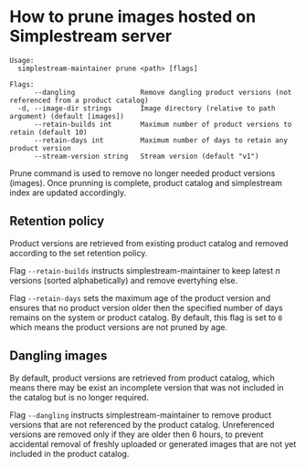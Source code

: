 # How to prune images hosted on Simplestream server

```
Usage:
  simplestream-maintainer prune <path> [flags]

Flags:
      --dangling                Remove dangling product versions (not referenced from a product catalog)
  -d, --image-dir strings       Image directory (relative to path argument) (default [images])
      --retain-builds int       Maximum number of product versions to retain (default 10)
      --retain-days int         Maximum number of days to retain any product version
      --stream-version string   Stream version (default "v1")
```

Prune command is used to remove no longer needed product versions (images).
Once prunning is complete, product catalog and simplestream index are updated accordingly.

## Retention policy

Product versions are retrieved from existing product catalog and removed according to the set
retention policy.

Flag `--retain-builds` instructs simplestream-maintainer to keep latest *n* versions (sorted
alphabetically) and remove evertyhing else.

Flag `--retain-days` sets the maximum age of the product version and ensures that no product version
older then the specified number of days remains on the system or product catalog.
By default, this flag is set to `0` which means the product versions are not pruned by age.

## Dangling images

By default, product versions are retrieved from product catalog, which means there may be exist an
incomplete version that was not included in the catalog but is no longer required.

Flag `--dangling` instructs simplestream-maintainer to remove product versions that are not
referenced by the product catalog. Unreferenced versions are removed only if they are older then 6
hours, to prevent accidental removal of freshly uploaded or generated images that are not yet
included in the product catalog.


